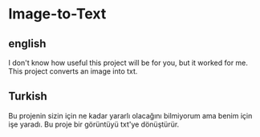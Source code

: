 # Image-to-Text
## english
I don't know how useful this project will be for you, but it worked for me. This project converts an image into txt.
## Turkish
Bu projenin sizin için ne kadar yararlı olacağını bilmiyorum ama benim için işe yaradı. Bu proje bir görüntüyü txt'ye dönüştürür.
